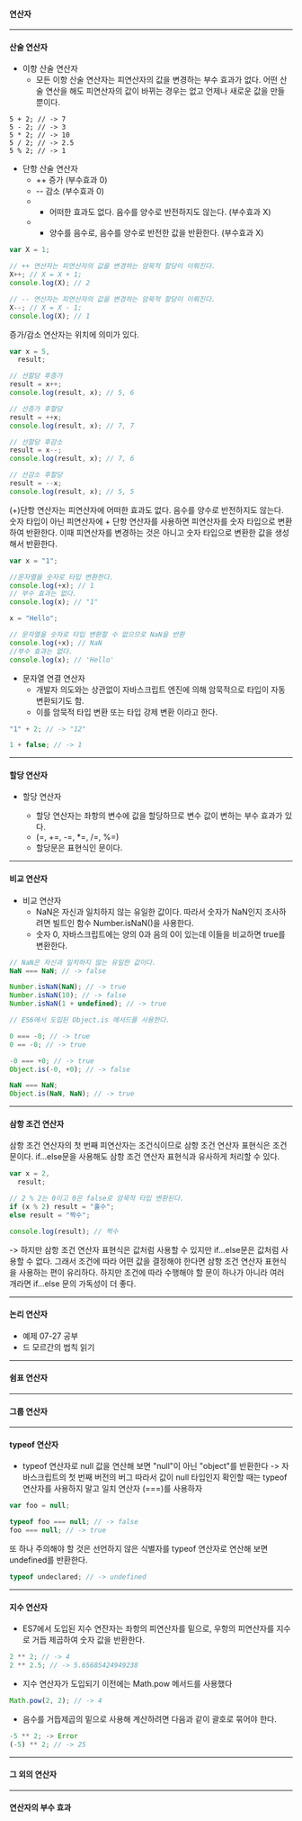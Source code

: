 #### 연산자

---

#### 산술 연산자

- 이항 산술 연산자
  - 모든 이항 산술 연산자는 피연산자의 값을 변경하는 부수 효과가 없다. 어떤 산술 연산을 해도 피연산자의 값이 바뀌는 경우는 없고 언제나 새로운 값을 만들 뿐이다.

```
5 + 2; // -> 7
5 - 2; // -> 3
5 * 2; // -> 10
5 / 2; // -> 2.5
5 % 2; // -> 1
```

- 단항 산술 연산자
  - ++ 증가 (부수효과 0)
  - -- 감소 (부수효과 0)
  - - 어떠한 효과도 없다. 음수를 양수로 반전하지도 않는다. (부수효과 X)
  - - 양수를 음수로, 음수를 양수로 반전한 값을 반환한다. (부수효과 X)

```js
var X = 1;

// ++ 연산자는 피연산자의 값을 변경하는 암묵적 할당이 이뤄진다.
X++; // X = X + 1;
console.log(X); // 2

// -- 연산자는 피연산자의 값을 변경하는 암묵적 할당이 이뤄진다.
X--; // X = X - 1;
console.log(X); // 1
```

증가/감소 연산자는 위치에 의미가 있다.

```js
var x = 5,
  result;

// 선할당 후증가
result = x++;
console.log(result, x); // 5, 6

// 선증가 후할당
result = ++x;
console.log(result, x); // 7, 7

// 선할당 후감소
result = x--;
console.log(result, x); // 7, 6

// 선감소 후할당
result = --x;
console.log(result, x); // 5, 5
```

(+)단항 연산자는 피연산자에 어떠한 효과도 없다. 음수를 양수로 반전하지도 않는다.
숫자 타입이 아닌 피연산자에 + 단항 연산자를 사용하면 피연산자를 숫자 타입으로 변환하여 반환한다.
이때 피연산자를 변경하는 것은 아니고 숫자 타입으로 변환한 값을 생성해서 반환한다.

```js
var x = "1";

//문자열을 숫자로 타입 변환한다.
console.log(+x); // 1
// 부수 효과는 없다.
console.log(x); // "1"

x = "Hello";

// 문자열을 숫자로 타입 변환할 수 없으므로 NaN을 반환
console.log(+x); // NaN
//부수 효과는 없다.
console.log(x); // 'Hello'
```

- 문자열 연결 연산자
  - 개발자 의도와는 상관없이 자바스크립트 엔진에 의해 암묵적으로 타입이 자동 변환되기도 함.
  - 이를 암묵적 타입 변환 또는 타입 강제 변환 이라고 한다.

```js
"1" + 2; // -> "12"

1 + false; // -> 1
```

---

#### 할당 연산자

- 할당 연산자

  - 할당 연산자는 좌항의 변수에 값을 할당하므로 변수 값이 변하는 부수 효과가 있다.
  - (=, +=, -=, \*=, /=, %=)
  - 할당문은 표현식인 문이다.

---

#### 비교 연산자

- 비교 연산자
  - NaN은 자신과 일치하지 않는 유일한 값이다. 따라서 숫자가 NaN인지 조사하려면 빌트인 함수 Number.isNaN()을 사용한다.
  - 숫자 0, 자바스크립트에는 양의 0과 음의 0이 있는데 이들을 비교하면 true를 변환한다.

```js
// NaN은 자신과 일치하지 않는 유일한 값이다.
NaN === NaN; // -> false

Number.isNaN(NaN); // -> true
Number.isNaN(10); // -> false
Number.isNaN(1 + undefined); // -> true

// ES6에서 도입된 Object.is 메서드를 사용한다.

0 === -0; // -> true
0 == -0; // -> true

-0 === +0; // -> true
Object.is(-0, +0); // -> false

NaN === NaN;
Object.is(NaN, NaN); // -> true
```

---

#### 삼항 조건 연산자

삼항 조건 연산자의 첫 번째 피연산자는 조건식이므로 삼항 조건 연산자 표현식은 조건문이다.
if...else문을 사용해도 삼항 조건 연산자 표현식과 유사하게 처리할 수 있다.

```js
var x = 2,
  result;

// 2 % 2는 0이고 0은 false로 암묵적 타입 변환된다.
if (x % 2) result = "홀수";
else result = "짝수";

console.log(result); // 짝수
```

-> 하지만 삼항 조건 연산자 표현식은 값처럼 사용할 수 있지만 if...else문은 값처럼 사용할 수 없다.
그래서 조건에 따라 어떤 값을 결정해야 한다면 삼항 조건 연산자 표현식을 사용하는 편이 유리하다.
하지만 조건에 따라 수행해야 할 문이 하나가 아니라 여러 개라면 if...else 문의 가독성이 더 좋다.

---

#### 논리 연산자

- 예제 07-27 공부
- 드 모르간의 법칙 읽기

---

#### 쉼표 연산자

---

#### 그룹 연산자

---

#### typeof 연산자

- typeof 연산자로 null 값을 연산해 보면 "null"이 아닌 "object"를 반환한다 -> 자바스크립트의 첫 번째 버전의 버그
  따라서 값이 null 타입인지 확인할 때는 typeof 연산자를 사용하지 말고 일치 연산자 (===)를 사용하자

```js
var foo = null;

typeof foo === null; // -> false
foo === null; // -> true
```

또 하나 주의해야 할 것은 선언하지 않은 식별자를 typeof 연산자로 연산해 보면 undefined를 반환한다.

```js
typeof undeclared; // -> undefined
```

---

#### 지수 연산자

- ES7에서 도입된 지수 연잔자는 좌항의 피연산자를 밑으로, 우항의 피연산자를 지수로 거듭 제곱하여 숫자 값을 반환한다.

```js
2 ** 2; // -> 4
2 ** 2.5; // -> 5.65685424949238
```

- 지수 연산자가 도입되기 이전에는 Math.pow 메서드를 사용했다

```js
Math.pow(2, 2); // -> 4
```

- 음수를 거듭제곱의 밑으로 사용해 계산하려면 다음과 같이 괄호로 묶어야 한다.

```js
-5 ** 2; -> Error
(-5) ** 2; // -> 25
```

---

#### 그 외의 연산자

---

#### 연산자의 부수 효과
